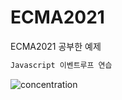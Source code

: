 # ECMA2021
ECMA2021 공부한 예제

```concentration.html
Javascript 이벤트루프 연습
```
![concentration](https://user-images.githubusercontent.com/40047335/140751105-cc0cefc4-f2ba-4ac1-b763-3d895ae4936f.gif)
